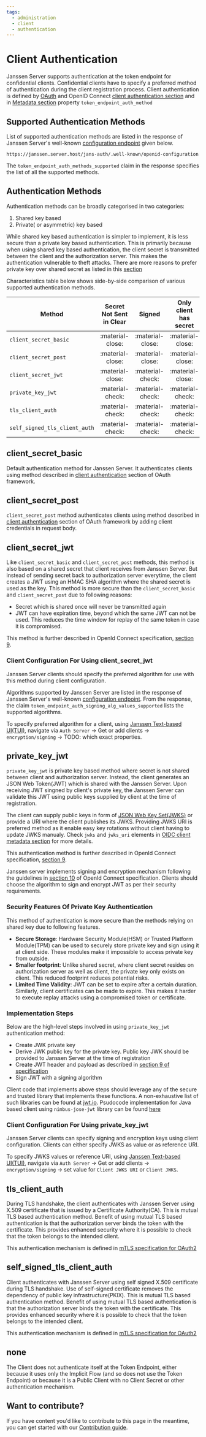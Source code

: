 ```yaml
---
tags:
  - administration
  - client
  - authentication
---
```


# Client Authentication

Janssen Server supports authentication at the token endpoint for confidential clients. Confidential clients
have to specify a preferred method of authentication during the client registration process. Client authentication
is defined by [OAuth](https://datatracker.ietf.org/doc/html/rfc6749#section-2.3) and OpenID Connect 
[client authentication section](https://openid.net/specs/openid-connect-core-1_0.html#ClientAuthentication) and in
[Metadata section](https://openid.net/specs/openid-connect-registration-1_0.html#ClientMetadata) property 
`token_endpoint_auth_method`

## Supported Authentication Methods

List of supported authentication methods are listed in the response of Janssen Server's 
well-known [configuration endpoint](../endpoints/configuration.md) given below.

```text
https://janssen.server.host/jans-auth/.well-known/openid-configuration
```

The `token_endpoint_auth_methods_supported` claim in the response specifies the list of all the supported methods.

## Authentication Methods

Authentication methods can be broadly categorised in two categories:

1. Shared key based
2. Private( or asymmetric) key based

While shared key based authentication is simpler to implement, it is less secure than a private key based authentication.
This is primarily because when using shared key based authentication, the client secret is transmitted between the client
and the authorization server. This makes the authentication vulnerable to theft attacks. There are more 
reasons to prefer private key over shared secret as listed in this [section](#security-features-of-private-key-authentication)

Characteristics table below shows side-by-side comparison of various supported authentication methods.

| Method                        | Secret Not Sent in Clear |      Signed      | Only client has secret | Expiry           | Token Binding    |
|-------------------------------|:------------------------:|:----------------:|:----------------------:|------------------|------------------|
| `client_secret_basic`         |     :material-close:     | :material-close: |    :material-close:    | :material-close: | :material-close: |
| `client_secret_post`          |     :material-close:     | :material-close: |    :material-close:    | :material-close: | :material-close: |
| `client_secret_jwt`           |     :material-close:     | :material-check: |    :material-close:    | :material-check: | :material-close: |
| `private_key_jwt`             |     :material-check:     | :material-check: |    :material-check:    | :material-check: | :material-close: |
| `tls_client_auth`             |     :material-check:     | :material-check: |    :material-check:    | :material-check: | :material-check: |
| `self_signed_tls_client_auth` |     :material-check:     | :material-check: |    :material-check:    | :material-check: | :material-check: |

## client_secret_basic

Default authentication method for Janssen Server. It authenticates clients using method described in 
[client authentication](https://datatracker.ietf.org/doc/html/rfc6749#section-2.3.1) section of OAuth framework. 

## client_secret_post

`client_secret_post` method authenticates clients using method described in 
[client authentication](https://datatracker.ietf.org/doc/html/rfc6749#section-2.3.1) section of OAuth framework by 
adding client credentials in request body.

## client_secret_jwt

Like `client_secret_basic` and `client_secret_post` methods, this method is also
based on a shared secret that client receives from Janssen Server. But instead of sending
secret back to authorization server everytime, the client creates a JWT using an HMAC SHA algorithm where the shared
secret is used as the key. This method is more secure than the `client_secret_basic` and `client_secret_post`
 due to following reasons:

- Secret which is shared once will never be transmitted again
- JWT can have expiration time, beyond which the same JWT can not be used. This reduces the time window for replay of 
the same token in case it is compromised.

This method is further described in OpenId Connect specification, [section 9](https://openid.net/specs/openid-connect-core-1_0.html#ClientAuthentication).

### Client Configuration For Using client_secret_jwt

Janssen Server clients should specify the preferred algorithm for use with this method during client configuration.

Algorithms supported by Janssen Server are listed in the response of Janssen Server's well-known
[configuration endpoint](../endpoints/configuration.md). From the response, the claim 
`token_endpoint_auth_signing_alg_values_supported` lists the supported algorithms.

To specify preferred algorithm for a client, using [Janssen Text-based UI(TUI)](../../config-guide/config-tools/jans-tui/README.md),
navigate via `Auth Server` -> Get or add clients -> `encryption/signing` -> TODO: which exact properties.

## private_key_jwt

`private_key_jwt` is private key based method where secret is not shared between client and authorization server. 
Instead, the client generates an JSON Web Token(JWT) which is shared with the Janssen Server. Upon receiving JWT singned
by client's private key, the Janssen Server can validate this JWT using public keys supplied by client at the time of 
registration. 

The client can supply public keys in form of [JSON Web Key Set(JWKS)](https://www.rfc-editor.org/rfc/rfc7517#section-5) or 
provide a URI where the client publishes its JWKS. Providing JWKS URI is preferred method as it enable easy key rotations
without client having to update JWKS manualy. Check `jwks` and `jwks_uri` elements in [OIDC client metadata section](https://openid.net/specs/openid-connect-registration-1_0.html#ClientMetadata)
for more details.

This authentication method is further described in OpenId Connect specification, 
[section 9](https://openid.net/specs/openid-connect-core-1_0.html#ClientAuthentication).

Janssen server implements signing and encryption mechanism following the guidelines in [section 10](https://openid.net/specs/openid-connect-core-1_0.html#SigEnc) 
of OpenId Connect specification. Clients should choose the algorithm to sign and encrypt JWT as per their security 
requirements. 

### Security Features Of Private Key Authentication

This method of authentication is more secure than the methods relying on shared key due to following features.

- **Secure Storage**: Hardware Security Module(HSM) or Trusted Platform Module(TPM) can be used to securely store private key 
  and sign using it at client side. These modules make it impossible to access private key from outside.
- **Smaller footprint**: Unlike shared secret, where client secret resides on authorization server as well as client, 
  the private key only exists on client. This reduced footprint reduces potential risks.
- **Limited Time Validity**: JWT can be set to expire after a certain duration. Similarly, client certificates can be 
  made to expire. This makes it harder to execute replay attacks using a compromised token or certificate.


### Implementation Steps

Below are the high-level steps involved in using `private_key_jwt` authentication method:

- Create JWK private key
- Derive JWK public key for the private key. Public key JWK should be provided to Janssen Server at the time of registration
- Create JWT header and payload as described in [section 9 of specification](https://openid.net/specs/openid-connect-core-1_0.html#ClientAuthentication)
- Sign JWT with a signing algorithm

Client code that implements above steps should leverage any of the secure and trusted library that implements these functions. A non-exhaustive list of such libraries
can be found at [jwt.io](https://jwt.io/libraries). Psudocode implementation for Java based client using `nimbus-jose-jwt` library can be found [here](https://connect2id.com/products/nimbus-jose-jwt/examples/jwt-with-rsa-signature)

### Client Configuration For Using private_key_jwt

Janssen Server clients can specify signing and encryption keys using client configuration. Clients can either specify
JWKS as value or as reference URI. 

To specify JWKS values or reference URI, using [Janssen Text-based UI(TUI)](../../config-guide/config-tools/jans-tui/README.md),
navigate via `Auth Server` -> Get or add clients -> `encryption/signing` -> set value for `Client JWKS URI` or 
`Client JWKS`.

## tls_client_auth

During TLS handshake, the client authenticates with Janssen Server using X.509 certificate that is issued by a 
Certificate Authority(CA). This is mutual TLS based authentication method.
Benefit of using mutual TLS based authentication is that the authorization server binds the token with the certificate.
This provides enhanced security where it is possible to check that the token belongs to the intended client.

This authentication mechanism is defined in [mTLS specification for OAuth2](https://www.rfc-editor.org/rfc/rfc8705#name-mutual-tls-for-oauth-client)

## self_signed_tls_client_auth

Client authenticates with Janssen Server using self signed X.509 certificate during TLS handshake. Use of self-signed
certificate removes the dependency of public key infrastructure(PKIX). This is mutual TLS based authentication method.
Benefit of using mutual TLS based authentication is that the authorization server binds the token with the certificate.
This provides enhanced security where it is possible to check that the token belongs to the intended client. 

This authentication mechanism is defined in [mTLS specification for OAuth2](https://www.rfc-editor.org/rfc/rfc8705#name-self-signed-certificate-mut)

## none

The Client does not authenticate itself at the Token Endpoint, either because it uses only the Implicit Flow (and so 
does not use the Token Endpoint) or because it is a Public Client with no Client Secret or other authentication 
mechanism.

## Want to contribute?

If you have content you'd like to contribute to this page in the meantime, you can get started with our [Contribution guide](https://docs.jans.io/head/CONTRIBUTING/).
